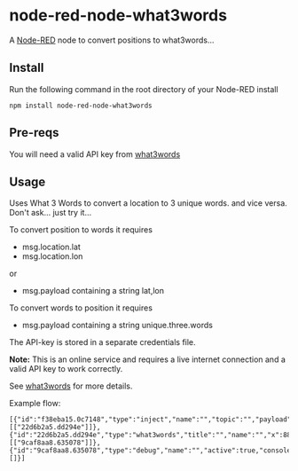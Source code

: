 node-red-node-what3words
========================

A <a href="http://nodered.org" target="_new">Node-RED</a> node to convert positions to what3words...

Install
-------

Run the following command in the root directory of your Node-RED install

    npm install node-red-node-what3words

Pre-reqs
--------

You will need a valid API key from <a href="http://what3words.com/">what3words</a>


Usage
-----

Uses What 3 Words to convert a location to 3 unique words.
and vice versa. Don't ask... just try it...

To convert position to words it requires

 - msg.location.lat
 - msg.location.lon

or

 - msg.payload  containing a string  lat,lon


To convert words to position it requires

 - msg.payload containing a string   unique.three.words


The API-key is stored in a separate credentials file.

**Note:** This is an online service and requires a live internet connection and a valid API key to work correctly.

See <a href="http://what3words.com/" target="_new">what3words</a> for more details.</p>

Example flow:

    [{"id":"f38eba15.0c7148","type":"inject","name":"","topic":"","payload":"calibrate.newlyweds.switched","payloadType":"string","repeat":"","crontab":"","once":false,"x":646,"y":319,"z":"cf058368.30fa8","wires":[["22d6b2a5.dd294e"]]},{"id":"22d6b2a5.dd294e","type":"what3words","title":"","name":"","x":881,"y":317,"z":"cf058368.30fa8","wires":[["9caf8aa8.635078"]]},{"id":"9caf8aa8.635078","type":"debug","name":"","active":true,"console":false,"complete":"true","x":1077,"y":315,"z":"cf058368.30fa8","wires":[]}]
